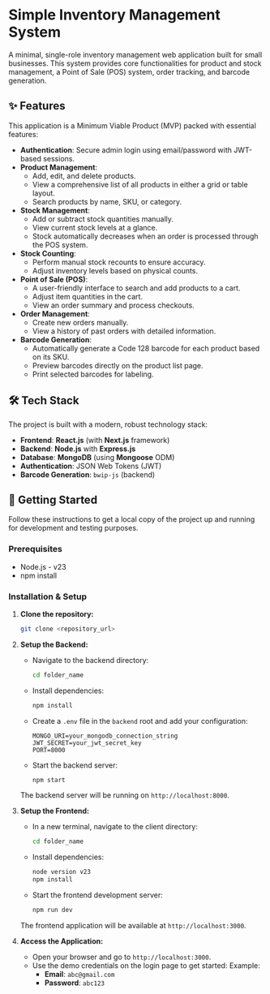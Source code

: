 # Simple Inventory Management System

A minimal, single-role inventory management web application built for small businesses. This system provides core functionalities for product and stock management, a Point of Sale (POS) system, order tracking, and barcode generation.

## ✨ Features

This application is a Minimum Viable Product (MVP) packed with essential features:

*   **Authentication**: Secure admin login using email/password with JWT-based sessions.
*   **Product Management**:
    *   Add, edit, and delete products.
    *   View a comprehensive list of all products in either a grid or table layout.
    *   Search products by name, SKU, or category.
*   **Stock Management**:
    *   Add or subtract stock quantities manually.
    *   View current stock levels at a glance.
    *   Stock automatically decreases when an order is processed through the POS system.
*   **Stock Counting**:
    *   Perform manual stock recounts to ensure accuracy.
    *   Adjust inventory levels based on physical counts.
*   **Point of Sale (POS)**:
    *   A user-friendly interface to search and add products to a cart.
    *   Adjust item quantities in the cart.
    *   View an order summary and process checkouts.
*   **Order Management**:
    *   Create new orders manually.
    *   View a history of past orders with detailed information.
*   **Barcode Generation**:
    *   Automatically generate a Code 128 barcode for each product based on its SKU.
    *   Preview barcodes directly on the product list page.
    *   Print selected barcodes for labeling.

## 🛠️ Tech Stack

The project is built with a modern, robust technology stack:

*   **Frontend**: **React.js** (with **Next.js** framework)
*   **Backend**: **Node.js** with **Express.js**
*   **Database**: **MongoDB** (using **Mongoose** ODM)
*   **Authentication**: JSON Web Tokens (JWT)
*   **Barcode Generation**: `bwip-js` (backend)

## 🚀 Getting Started

Follow these instructions to get a local copy of the project up and running for development and testing purposes.

### Prerequisites

*   Node.js - v23
*   npm install

### Installation & Setup

1.  **Clone the repository:**
    ```sh
    git clone <repository_url>
    ```

2.  **Setup the Backend:**
    *   Navigate to the backend directory:
        ```sh
        cd folder_name
        ```
    *   Install dependencies:
        ```sh
        npm install
        ```
    *   Create a `.env` file in the `backend` root and add your configuration:
        ```env
        MONGO_URI=your_mongodb_connection_string
        JWT_SECRET=your_jwt_secret_key
        PORT=8000
        ```
    *   Start the backend server:
        ```sh
        npm start
        ```
    The backend server will be running on `http://localhost:8000`.

3.  **Setup the Frontend:**
    *   In a new terminal, navigate to the client directory:
        ```sh
        cd folder_name
        ```
    *   Install dependencies:
        ```sh
        node version v23
        npm install
        ```
    *   Start the frontend development server:
        ```sh
        npm run dev
        ```
    The frontend application will be available at `http://localhost:3000`.

4.  **Access the Application:**
    *   Open your browser and go to `http://localhost:3000`.
    *   Use the demo credentials on the login page to get started:
    Example:
        *   **Email**: `abc@gmail.com`
        *   **Password**: `abc123`

